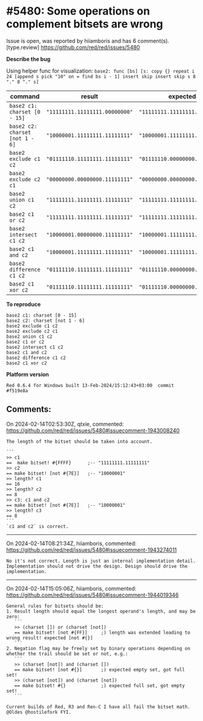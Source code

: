 
#5480: Some operations on complement bitsets are wrong
================================================================================
Issue is open, was reported by hiiamboris and has 6 comment(s).
[type.review]
<https://github.com/red/red/issues/5480>

**Describe the bug**

Using helper func for visualization:
`base2: func [bs] [s: copy {} repeat i 24 [append s pick "10" on = find bs i - 1] insert skip insert skip s 8 "." 8 "." s]` 

| command | result | expected | ok? |
|-|-|-|-|
| `base2 c1: charset [0 - 15]` | `"11111111.11111111.00000000"` | `"11111111.11111111.00000000"` | ✅ |
| `base2 c2: charset [not 1 - 6]` | `"10000001.11111111.11111111"` | `"10000001.11111111.11111111"` | ✅ |
| `base2 exclude c1 c2` | `"01111110.11111111.11111111"` | `"01111110.00000000.00000000"` | ❌ |
| `base2 exclude c2 c1` | `"00000000.00000000.11111111"` | `"00000000.00000000.11111111"` | ✅ |
| `base2 union c1 c2` | `"11111111.11111111.11111111"` | `"11111111.11111111.11111111"` | ✅ |
| `base2 c1 or c2` | `"11111111.11111111.11111111"` | `"11111111.11111111.11111111"` | ✅ |
| `base2 intersect c1 c2` | `"10000001.00000000.11111111"` | `"10000001.11111111.00000000"` | ❌ |
| `base2 c1 and c2` | `"10000001.11111111.11111111"` | `"10000001.11111111.00000000"` | ❌ |
| `base2 difference c1 c2` | `"01111110.11111111.11111111"` | `"01111110.00000000.11111111"` | ❌ |
| `base2 c1 xor c2` | `"01111110.11111111.11111111"` | `"01111110.00000000.11111111"` | ❌ |

**To reproduce**
```
base2 c1: charset [0 - 15]
base2 c2: charset [not 1 - 6]
base2 exclude c1 c2
base2 exclude c2 c1
base2 union c1 c2
base2 c1 or c2
base2 intersect c1 c2
base2 c1 and c2
base2 difference c1 c2
base2 c1 xor c2
```

**Platform version**
```
Red 0.6.4 for Windows built 13-Feb-2024/15:12:43+03:00  commit #f519e8a
```


Comments:
--------------------------------------------------------------------------------

On 2024-02-14T02:53:30Z, qtxie, commented:
<https://github.com/red/red/issues/5480#issuecomment-1943008240>

    The length of the bitset should be taken into account.
    
    ```
    >> c1
    ==  make bitset! #{FFFF}      ;-- "11111111.11111111"
    >> c2
    == make bitset! [not #{7E}]   ;-- "10000001"
    >> length? c1
    == 16
    >> length? c2
    == 8
    >> c3: c1 and c2
    == make bitset! [not #{7E}]   ;-- "10000001"
    >> length? c3
    == 8
    ```
    `c1 and c2` is correct.

--------------------------------------------------------------------------------

On 2024-02-14T08:21:34Z, hiiamboris, commented:
<https://github.com/red/red/issues/5480#issuecomment-1943274011>

    No it's not correct. Length is just an internal implementation detail. Implementation should not drive the design. Design should drive the implementation.

--------------------------------------------------------------------------------

On 2024-02-14T15:05:06Z, hiiamboris, commented:
<https://github.com/red/red/issues/5480#issuecomment-1944019346>

    General rules for bitsets should be:
    1. Result length should equal the longest operand's length, and may be zero:
       ```
       >> (charset []) or (charset [not]) 
       == make bitset! [not #{FF}]     ;) length was extended leading to wrong result! expected [not #{}]
       ```
    2. Negation flag may be freely set by binary operations depending on whether the trail should be set or not, e.g.:
       ```
       >> (charset [not]) and (charset [])
       == make bitset! [not #{}]       ;) expected empty set, got full set!
       >> (charset [not]) and (charset [not]) 
       == make bitset! #{}             ;) expected full set, got empty set!
       ```
    
    Current builds of Red, R3 and Ren-C I have all fail the bitset math. @Oldes @hostilefork FYI.


